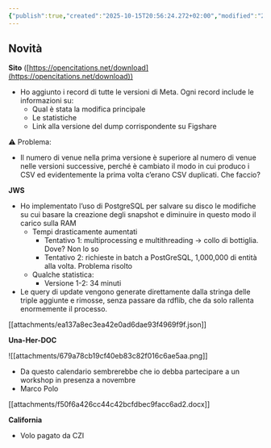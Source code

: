 ```yaml
---
{"publish":true,"created":"2025-10-15T20:56:24.272+02:00","modified":"2025-10-15T20:56:24.273+02:00","cssclasses":""}
---
```



## Novità

**Sito** ([https://opencitations.net/download](https://opencitations.net/download))

- Ho aggiunto i record di tutte le versioni di Meta. Ogni record include le informazioni su:
    - Qual è stata la modifica principale
    - Le statistiche
    - Link alla versione del dump corrispondente su Figshare

<aside>
⚠️ Problema:

- Il numero di venue nella prima versione è superiore al numero di venue nelle versioni successive, perché è cambiato il modo in cui produco i CSV ed evidentemente la prima volta c’erano CSV duplicati. Che faccio?
</aside>

**JWS**

- Ho implementato l’uso di PostgreSQL per salvare su disco le modifiche su cui basare la creazione degli snapshot e diminuire in questo modo il carico sulla RAM
    - Tempi drasticamente aumentati
        - Tentativo 1: multiprocessing e multithreading → collo di bottiglia. Dove? Non lo so
        - Tentativo 2: richieste in batch a PostGreSQL, 1,000,000 di entità alla volta. Problema risolto
    - Qualche statistica:
        - Versione 1-2: 34 minuti
- Le query di update vengono generate direttamente dalla stringa delle triple aggiunte e rimosse, senza passare da rdflib, che da solo rallenta enormemente il processo.

[[attachments/ea137a8ec3ea42e0ad6dae93f4969f9f.json]]

**Una-Her-DOC**

![[attachments/679a78cb19cf40eb83c82f016c6ae5aa.png]]

- Da questo calendario sembrerebbe che io debba partecipare a un workshop in presenza a novembre
- Marco Polo

[[attachments/f50f6a426cc44c42bcfdbec9facc6ad2.docx]]

**California**

- Volo pagato da CZI